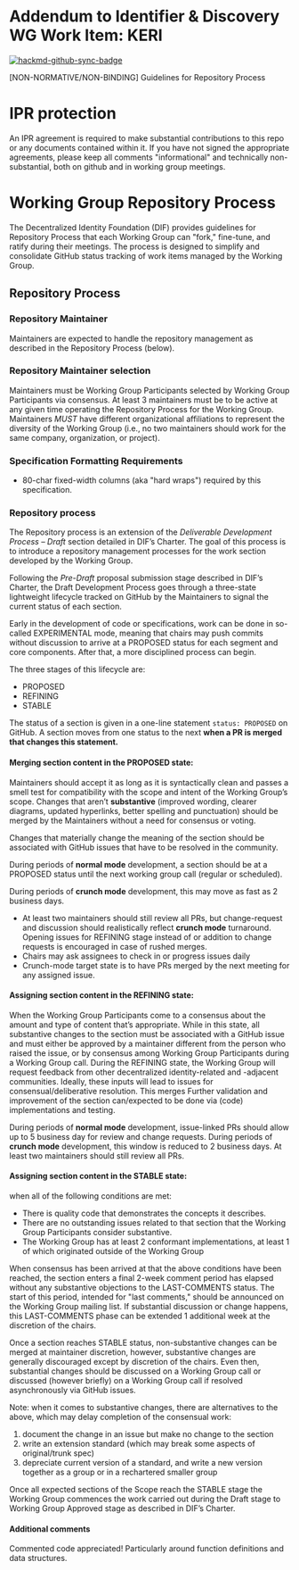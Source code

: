 # Addendum to Identifier & Discovery WG Work Item: KERI

[![hackmd-github-sync-badge](https://hackmd.io/XfYk4FucSdSjq04XKWhXIw/badge)](https://hackmd.io/XfYk4FucSdSjq04XKWhXIw)


[NON-NORMATIVE/NON-BINDING] Guidelines for Repository Process



# IPR protection

An IPR agreement is required to make substantial contributions to this repo or
any documents contained within it. If you have not signed the appropriate
agreements, please keep all comments "informational" and technically non-
substantial, both on github and in working group meetings.

# Working Group Repository Process

The Decentralized Identity Foundation (DIF) provides guidelines for Repository
Process that each Working Group can "fork," fine-tune, and ratify during their 
meetings. The process is designed to simplify and consolidate GitHub status 
tracking of work items managed by the Working Group. 

## Repository Process

### Repository Maintainer 
Maintainers are expected to handle the repository management as described in the
Repository Process (below).

### Repository Maintainer selection
Maintainers must be Working Group Participants selected by Working Group 
Participants via consensus. At 	least 3 maintainers must be to be active at any 
given time operating the Repository Process for the Working Group. Maintainers 
*MUST* have different organizational affiliations to represent the diversity of 
the Working Group (i.e., no two maintainers should work for the same company, 
organization, or project).

### Specification Formatting Requirements

* 80-char fixed-width columns (aka "hard wraps") required by this specification.

### Repository process

The Repository process is an extension of the *Deliverable Development
Process – Draft* section detailed in DIF’s Charter. The goal of this process
is to introduce a repository management processes for the work section
developed by the Working Group. 

Following the *Pre-Draft* proposal submission stage described in DIF’s Charter,
the Draft Development Process goes through a three-state lightweight lifecycle 
tracked on GitHub by the Maintainers to signal the current status of each 
section.

Early in the development of code or specifications, work can be done in so-called
EXPERIMENTAL mode, meaning that chairs may push commits without discussion to arrive at a PROPOSED 
status for each segment and core components. After that, a more disciplined process can begin.

The three stages of this lifecycle are: 
* PROPOSED
* REFINING
* STABLE

The status of a section is given in a one-line statement `status: PROPOSED` on
GitHub. A section moves from one status to the next **when a PR is merged that
changes this statement.**

#### Merging section content in the PROPOSED state: 
Maintainers should accept it as long as it is syntactically clean and passes a 
smell test for compatibility with the scope and intent of the Working Group’s 
scope. Changes that aren’t **substantive** (improved wording, clearer diagrams,
updated hyperlinks, better spelling and punctuation) should be merged by the 
Maintainers without a need for consensus or voting. 

Changes that materially change the meaning of the section should be associated
with GitHub issues that have to be resolved in the community. 

During periods of **normal mode** development, a section should be at a 
PROPOSED status until the next working group call (regular or scheduled). 

During periods of **crunch mode** development, this may move as fast as 2 
business days. 
* At least two maintainers should still review all PRs, but change-request and 
discussion should realistically reflect **crunch mode** turnaround. Opening 
issues for REFINING stage instead of or addition to change requests is 
encouraged in case of rushed merges.
* Chairs may ask assignees to check in or progress issues daily
* Crunch-mode target state is to have PRs merged by the next meeting for any 
assigned issue.

#### Assigning section content in the REFINING state: 

When the Working Group Participants come to a consensus about the amount and 
type of content that’s appropriate. While in this state, all substantive changes 
to the section must be associated with a GitHub issue and must either be 
approved by a maintainer different from the person who raised the issue, or by 
consensus among Working Group Participants during a Working Group call. During 
the REFINING state, the Working Group will request feedback from other 
decentralized identity-related and -adjacent communities. Ideally, these inputs
will lead to issues for consensual/deliberative resolution. This merges Further
validation and improvement of the section can/expected to be done via (code) 
implementations and testing. 

During periods of **normal mode** development, issue-linked PRs should allow up 
to 5 business day for review and change requests.  During periods of **crunch 
mode** development, this window is reduced to 2 business days. At least two 
maintainers should still review all PRs.


#### Assigning section content in the STABLE state: 

when all of the following conditions are met: 
* There is quality code that demonstrates the concepts it describes.
* There are no outstanding issues related to that section that the Working Group 
Participants consider substantive.
* The Working Group has at least 2 conformant implementations, at least 1 of
which originated outside of the Working Group 

When consensus has been arrived at that the above conditions have been reached, 
the section enters a final 2-week comment period has elapsed without any 
substantive objections to the LAST-COMMENTS status. The start of this period, 
intended for "last comments," should be announced on the Working Group mailing 
list. If substantial discussion or change happens, this LAST-COMMENTS phase can
be extended 1 additional week at the discretion of the chairs.

Once a section reaches STABLE status, non-substantive changes can be merged at 
maintainer discretion, however, substantive changes are generally discouraged 
except by discretion of the chairs. Even then, substantial changes should be 
discussed on a Working Group call or discussed (however briefly) on a Working 
Group call if resolved asynchronously via GitHub issues.

Note:  when it comes to substantive changes, there are alternatives to the 
above, which may delay completion of the consensual work: 
1. document the change in an issue but make no change to the section
2. write an extension standard (which may break some aspects of 
original/trunk spec)
3. depreciate current version of a standard, and write a new version together
as a group or in a rechartered smaller group

Once all expected sections of the Scope reach the STABLE stage the Working 
Group commences the work carried out during the Draft stage to Working Group
Approved stage as described in DIF’s Charter.

#### Additional comments

Commented code appreciated! Particularly around function definitions and data structures. 

